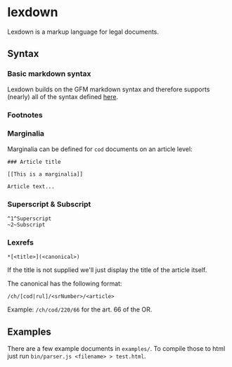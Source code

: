 # lexdown

Lexdown is a markup language for legal documents.


## Syntax

### Basic markdown syntax

Lexdown builds on the GFM markdown syntax and therefore supports (nearly) all of
the syntax defined [here](https://github.github.com/gfm/).

### Footnotes

### Marginalia

Marginalia can be defined for `cod` documents on an article level:

```
### Article title

[[This is a marginalia]]

Article text...
```

### Superscript & Subscript

```
^1^Superscript
~2~Subscript
```

### Lexrefs

```
*[<title>](<canonical>)
```

If the title is not supplied we'll just display the title of the article itself.

The canonical has the following format:

```
/ch/[cod|rul]/<srNumber>/<article>
```

Example: `/ch/cod/220/66` for the art. 66 of the OR.

## Examples

There are a few example documents in `examples/`. To compile those to html just
run `bin/parser.js <filename> > test.html`.

